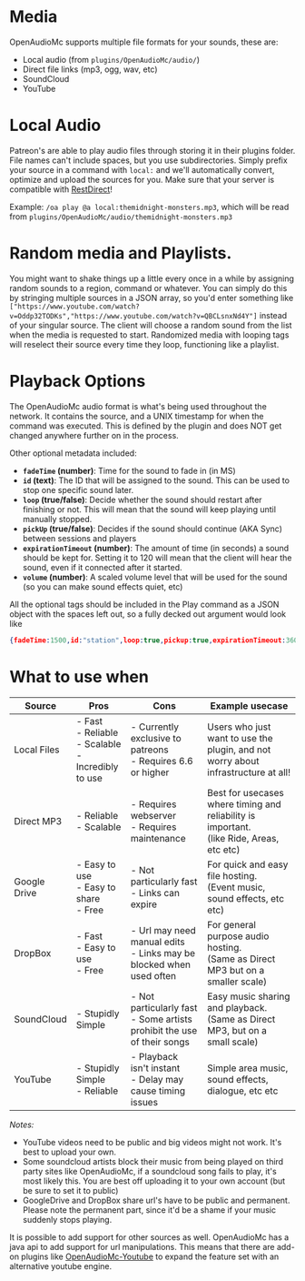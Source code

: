 [//]: # (TITLE:Media)
[//]: # (DESCRIPTION:Using and understanding media sources and playback options)
[//]: # (TAGS:youtube,media,options,looping,ids,id's,soundcloud,mp3,mp4)
# Media

OpenAudioMc supports multiple file formats for your sounds, these are:
- Local audio (from `plugins/OpenAudioMc/audio/`)
- Direct file links (mp3, ogg, wav, etc)
- SoundCloud
- YouTube


# Local Audio
Patreon's are able to play audio files through storing it in their plugins folder. File names can't include spaces, but you use subdirectories. Simply prefix your source in a command with `local:` and we'll automatically convert, optimize and upload the sources for you. Make sure that your server is compatible with [RestDirect](restdirect.md)!

Example: `/oa play @a local:themidnight-monsters.mp3`, which will be read from `plugins/OpenAudioMc/audio/themidnight-monsters.mp3`

# Random media and Playlists.
You might want to shake things up a little every once in a while by assigning random sounds to a region, command or whatever. You can simply do this by stringing multiple sources in a JSON array, so you'd enter something like `["https://www.youtube.com/watch?v=Oddp32TODKs","https://www.youtube.com/watch?v=QBCLsnxNd4Y"]` instead of your singular source. The client will choose a random sound from the list when the media is requested to start.
Randomized media with looping tags will reselect their source every time they loop, functioning like a playlist.

# Playback Options

The OpenAudioMc audio format is what's being used throughout the network. It contains the source, and a UNIX timestamp for when the command was executed. This is defined by the plugin and does NOT get changed anywhere further on in the process.

Other optional metadata included:
- **`fadeTime` (number)**: Time for the sound to fade in (in MS)
- **`id` (text)**: The ID that will be assigned to the sound. This can be used to stop one specific sound later.
- **`loop` (true/false)**: Decide whether the sound should restart after finishing or not. This will mean that the sound will keep playing until manually stopped.
- **`pickUp` (true/false)**: Decides if the sound should continue (AKA Sync) between sessions and players
- **`expirationTimeout` (number)**: The amount of time (in seconds) a sound should be kept for. Setting it to 120 will mean that the client will hear the sound, even if it connected after it started.
- **`volume` (number)**: A scaled volume level that will be used for the sound (so you can make sound effects quiet, etc)

All the optional tags should be included in the Play command as a JSON object with the spaces left out, so a fully decked out argument would look like
```json
{fadeTime:1500,id:"station",loop:true,pickup:true,expirationTimeout:3600000,volume:50}
```


# What to use when

| Source       | Pros                                                        | Cons                                                                      | Example usecase                                                                             |
|--------------|-------------------------------------------------------------|---------------------------------------------------------------------------|---------------------------------------------------------------------------------------------|
| Local Files  | - Fast<br>- Reliable<br>- Scalable<br>-Incredibly to use    | - Currently exclusive to patreons  <br>- Requires 6.6 or higher           | Users who just want to use the plugin, and not worry about infrastructure at all!           |
| Direct MP3   | - Reliable<br>- Scalable<br>                                | - Requires webserver <br>- Requires maintenance                           | Best for usecases where timing and reliability is important.<br>(like Ride, Areas, etc etc) |
| Google Drive | - Easy to use<br>- Easy to share<br>- Free                  | - Not particularly fast<br>- Links can expire                             | For quick and easy file hosting.<br>(Event music, sound effects, etc etc)                   |
| DropBox      | - Fast<br>- Easy to use<br>- Free                           | - Url may need manual edits<br>- Links may be blocked when used often     | For general purpose audio hosting.<br>(Same as Direct MP3 but on a smaller scale)           |
| SoundCloud   | - Stupidly Simple                                           | - Not particularly fast<br>- Some artists prohibit the use of their songs | Easy music sharing and playback.<br>(Same as Direct MP3, but on a small scale)              |
| YouTube      | - Stupidly Simple<br>- Reliable                             | - Playback isn't instant<br>- Delay may cause timing issues               | Simple area music, sound effects, dialogue, etc etc                                         |


*Notes:*
 - YouTube videos need to be public and big videos might not work. It's best to upload your own.
 - Some soundcloud artists block their music from being played on third party sites like OpenAudioMc, if a soundcloud song fails to play, it's most likely this. You are best off uploading it to your own account (but be sure to set it to public)
 - GoogleDrive and DropBox share url's have to be public and permanent. Please note the permanent part, since it'd be a shame if your music suddenly stops playing.
 
 It is possible to add support for other sources as well. OpenAudioMc has a java api to add support for url manipulations. This means that there are add-on plugins like [OpenAudioMc-Youtube](https://www.spigotmc.org/resources/openaudiomc-youtube-support.64584/) to expand the feature set with an alternative youtube engine.
